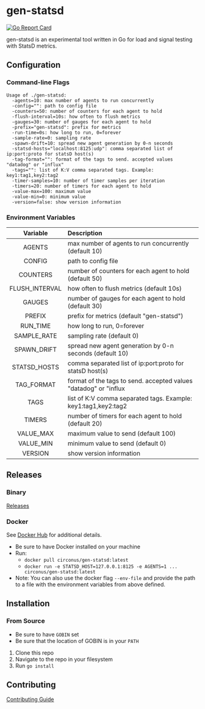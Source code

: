 # gen-statsd

[![Go Report Card](https://goreportcard.com/badge/github.com/circonus-labs/gen-statsd)](https://goreportcard.com/report/github.com/circonus-labs/gen-statsd)

gen-statsd is an experimental tool written in Go for load and signal testing with StatsD metrics.

## Configuration

### Command-line Flags

```
Usage of ./gen-statsd:
  -agents=10: max number of agents to run concurrently
  -config="": path to config file
  -counters=50: number of counters for each agent to hold
  -flush-interval=10s: how often to flush metrics
  -gauges=30: number of gauges for each agent to hold
  -prefix="gen-statsd": prefix for metrics
  -run-time=0s: how long to run, 0=forever
  -sample-rate=0: sampling rate
  -spawn-drift=10: spread new agent generation by 0-n seconds
  -statsd-hosts="localhost:8125:udp": comma separated list of ip:port:proto for statsD host(s)
  -tag-format="": format of the tags to send. accepted values "datadog" or "influx"
  -tags="": list of K:V comma separated tags. Example: key1:tag1,key2:tag2
  -timer-samples=10: number of timer samples per iteration
  -timers=20: number of timers for each agent to hold
  -value-max=100: maximum value
  -value-min=0: minimum value
  -version=false: show version information
```

### Environment Variables

  | Variable      |                       Description                               |
  |:-------------:|:----------------------------------------------------------------|
  |AGENTS         |max number of agents to run concurrently (default 10)            |
  |CONFIG         |path to config file                                              |
  |COUNTERS       |number of counters for each agent to hold (default 50)           |
  |FLUSH_INTERVAL |how often to flush metrics (default 10s)                         |
  |GAUGES         |number of gauges for each agent to hold (default 30)             |
  |PREFIX         |prefix for metrics (default "gen-statsd")                        |
  |RUN_TIME       |how long to run, 0=forever                                       |
  |SAMPLE_RATE    |sampling rate (default 0)                                        |
  |SPAWN_DRIFT    |spread new agent generation by 0-n seconds (default 10)          |
  |STATSD_HOSTS   |comma separated list of ip:port:proto for statsD host(s)         |
  |TAG_FORMAT     |format of the tags to send. accepted values "datadog" or "influx |
  |TAGS           |list of K:V comma separated tags. Example: key1:tag1,key2:tag2   |
  |TIMERS         |number of timers for each agent to hold (default 20)             |
  |VALUE_MAX      |maximum value to send (default 100)                              |
  |VALUE_MIN      |minimum value to send (default 0)                                |
  |VERSION        |show version information                                         |

## Releases

### Binary

[Releases](https://github.com/circonus-labs/gen-statsd/releases)

### Docker

See [Docker Hub](https://hub.docker.com/r/circonus/gen-statsd) for additional details.

* Be sure to have Docker installed on your machine
* Run: 
  * `docker pull circonus/gen-statsd:latest`
  * `docker run -e STATSD_HOST=127.0.0.1:8125 -e AGENTS=1 ... circonus/gen-statsd:latest`
* Note: You can also use the docker flag `--env-file` and provide the path to a file with the environment variables from above defined.

## Installation

### From Source

- Be sure to have `GOBIN` set
- Be sure that the location of GOBIN is in your `PATH`

1. Clone this repo
1. Navigate to the repo in your filesystem
1. Run `go install`

## Contributing

[Contributing Guide](./CONTRIBUTING.md)
